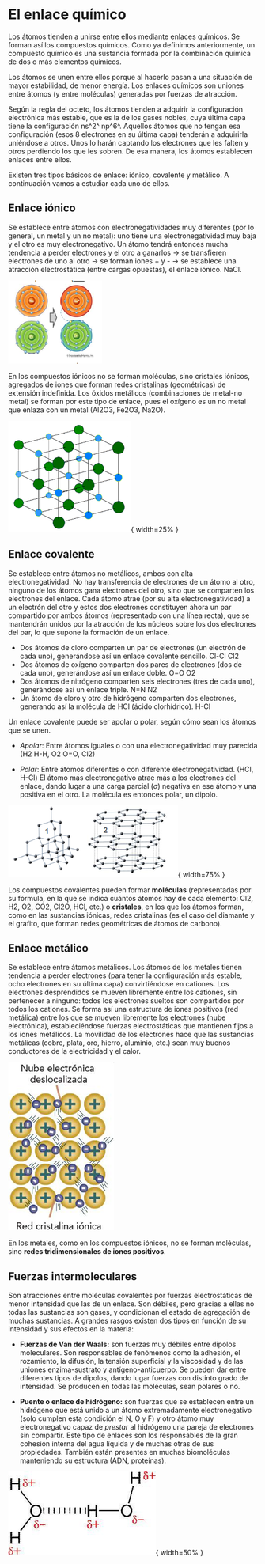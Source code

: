 # El enlace químico

Los átomos tienden a unirse entre ellos mediante enlaces químicos. Se forman así los
compuestos químicos. Como ya definimos anteriormente, un compuesto químico es una sustancia formada por la combinación química de dos o más elementos químicos.

Los átomos se unen entre ellos porque al hacerlo pasan a una situación de mayor
estabilidad, de menor energía. Los enlaces químicos son uniones entre átomos (y
entre moléculas) generadas por fuerzas de atracción.

Según la regla del octeto, los átomos tienden a adquirir la configuración electrónica
más estable, que es la de los gases nobles, cuya última capa tiene la configuración ns^2^ np^6^. Aquellos átomos que no tengan esa configuración (esos 8 electrones en su última capa) tenderán a adquirirla uniéndose a otros. Unos lo harán captando los electrones que les falten y otros perdiendo los que les sobren. De esa manera, los átomos establecen enlaces entre ellos.

Existen tres tipos básicos de enlace: iónico, covalente y metálico. A continuación vamos a estudiar cada uno de ellos.

## Enlace iónico

Se establece entre átomos con electronegatividades muy diferentes (por lo general, un metal y un no metal): uno tiene una electronegatividad muy baja y el otro es muy electronegativo. Un átomo tendrá entonces mucha tendencia a perder electrones y el otro a ganarlos → se transfieren electrones de uno al otro → se forman iones + y - → se establece una atracción electrostática (entre cargas opuestas), el enlace iónico. NaCl.

![Un átomo gana y el otro pierde electrones para conseguir la configuración de gas noble](image-15.png)

En los compuestos iónicos no se forman moléculas, sino cristales iónicos, agregados de iones que forman redes cristalinas (geométricas) de extensión indefinida. Los óxidos metálicos (combinaciones de metal-no metal) se forman por este tipo de enlace, pues el oxígeno es un no metal que enlaza con un metal (Al2O3, Fe2O3, Na2O).

![](image-16.png){ width=25% }

## Enlace covalente

Se establece entre átomos no metálicos, ambos con alta electronegatividad. No hay transferencia de electrones de un átomo al otro, ninguno de los átomos gana electrones del otro, sino que se comparten los electrones del enlace. Cada átomo atrae (por su alta electronegatividad) a un electrón del otro y estos dos electrones constituyen ahora un par compartido por ambos átomos (representado con una línea recta), que se mantendrán unidos por la atracción de los núcleos sobre los dos electrones del par, lo que supone la formación de un enlace.

- Dos átomos de cloro comparten un par de electrones (un electrón de cada uno), generándose así un enlace covalente sencillo. Cl-Cl Cl2
- Dos átomos de oxígeno comparten dos pares de electrones (dos de cada uno), generándose así un enlace doble. O=O O2
- Dos átomos de nitrógeno comparten seis electrones (tres de cada uno), generándose así un enlace triple. N=N N2
- Un átomo de cloro y otro de hidrógeno comparten dos electrones, generando así la molécula de HCl (ácido clorhídrico). H-Cl

Un enlace covalente puede ser apolar o polar, según cómo sean los átomos que se unen.

- *Apolar*: Entre átomos iguales o con una electronegatividad muy parecida (H2 H-H, O2 O=O, Cl2)

- *Polar*: Entre átomos diferentes o con diferente electronegatividad. (HCl, H-Cl) El átomo más electronegativo atrae más a los electrones del enlace, dando lugar a una carga parcial ($\sigma$) negativa en ese átomo y una positiva en el otro. La molécula es entonces polar, un dipolo.

![Estructura del diamante (1) y del grafito (2)](image-17.png){ width=75% }

Los compuestos covalentes pueden formar **moléculas** (representadas por su fórmula, en la que se indica cuántos átomos hay de cada elemento: Cl2, H2, O2, CO2, Cl2O, HCl, etc.) o **cristales**, en los que los átomos forman, como en las sustancias iónicas, redes cristalinas (es el caso del diamante y el grafito, que forman redes geométricas de átomos de carbono).

## Enlace metálico

Se establece entre átomos metálicos. Los átomos de los metales tienen tendencia a perder electrones (para tener la configuración más estable, ocho electrones en su última capa) convirtiéndose en cationes. Los electrones desprendidos se mueven libremente entre los cationes, sin pertenecer a ninguno: todos los electrones sueltos son compartidos por todos los cationes. Se forma así una estructura de iones positivos (red metálica) entre los que se mueven libremente los electrones (nube electrónica), estableciéndose fuerzas electrostáticas que mantienen fijos a los iones metálicos. La movilidad de los electrones hace que las sustancias metálicas (cobre, plata, oro, hierro, aluminio, etc.) sean muy buenos conductores de la electricidad y el calor.

![](image-18.png)

En los metales, como en los compuestos iónicos, no se forman moléculas, sino **redes tridimensionales de iones positivos**.

## Fuerzas intermoleculares

Son atracciones entre moléculas covalentes por fuerzas electrostáticas de menor intensidad que las de un enlace. Son débiles, pero gracias a ellas no todas las sustancias son gases, y condicionan el estado de agregación de muchas sustancias. A grandes rasgos existen dos tipos en función de su intensidad y sus efectos en la materia:

- **Fuerzas de Van der Waals:** son fuerzas muy débiles entre dipolos moleculares. Son responsables de fenómenos como la adhesión, el rozamiento, la difusión, la tensión superficial y la viscosidad y de las uniones enzima-sustrato y antígeno-anticuerpo. Se pueden dar entre diferentes tipos de dipolos, dando lugar fuerzas con distinto grado de intensidad. Se producen en todas las moléculas, sean polares o no.

- **Puente o enlace de hidrógeno:** son fuerzas que se establecen entre un hidrógeno que está unido a un átomo extremadamente electronegativo (solo cumplen esta condición el N, O y F) y otro átomo muy electronegativo capaz de *prestar* al hidrógeno una pareja de electrones sin compartir. Este tipo de enlaces son los responsables de la gran cohesión interna del agua líquida y de muchas otras de sus propiedades. También están presentes en muchas biomoléculas manteniendo su estructura (ADN, proteínas).

![Puente de hidrógeno (línea discontinua)](image-19.png){ width=50% }
